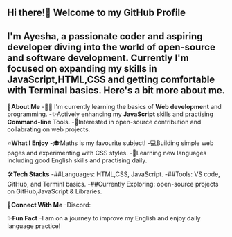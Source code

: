 ## Hi there!👋 Welcome to my GitHub Profile
I'm Ayesha, a passionate coder and aspiring developer diving into the world of open-source and software development. Currently I'm focused on expanding my skills in **JavaScript**,**HTML**,**CSS** and getting comfortable with Terminal basics.
Here's a bit more about me.
-----------------------------------------------------------------------------------------------------------------------------------------------------------------------------------------------------------------------
🚀**About Me**
-👩‍🎓 I'm currently learning the basics of **Web development** and programming.
-✨Actively enhancing my **JavaScript** skills and practising **Command-line** Tools.
-🎯Interested in open-source contribution and collabrating on web projects.

⭐**What I Enjoy**
-🎓Maths is my favourite subject!
-💻Building simple web pages and experimenting with CSS styles.
-📖Learning new languages including good English  skills and practising daily.

🛠**Tech Stacks**
-##Languages: HTML,CSS, JavaScript.
-##Tools: VS code, GitHub, and Terminl basics.
-##Currently Exploring: open-source projects on GitHub,JavaScript & Libraries.

📱**Connect With Me**
-Discord:

✨**Fun Fact**
-I am on a journey to improve my English and enjoy daily language practice! 






